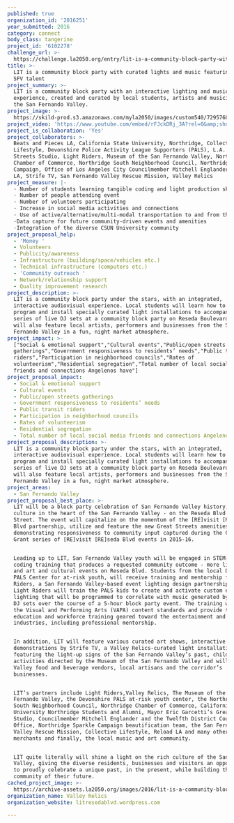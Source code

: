 ```yaml
---
published: true
organization_id: '2016251'
year_submitted: 2016
category: connect
body_class: tangerine
project_id: '6102278'
challenge_url: >-
  https://challenge.la2050.org/entry/lit-is-a-community-block-party-with-curated-lights-and-music-featuring-local-sfv-talent
title: >-
  LIT is a community block party with curated lights and music featuring local
  SFV talent
project_summary: >-
  LIT is a community block party with an interactive lighting and music
  experience, created and curated by local students, artists and musicians from
  the San Fernando Valley.
project_image: >-
  https://skild-prod.s3.amazonaws.com/myla2050/images/custom540/7295760875741-team91.jpeg
project_video: 'https://www.youtube.com/embed/rFJckDRj_3A?rel=0&amp;showinfo=0'
project_is_collaboration: 'Yes'
project_collaborators: >-
  Beats and Pieces LA, California State University, Northridge, Collective
  Lifestyle, Devonshire Police Activity League Supporters (PALS), L.A. Great
  Streets Studio, Light Riders, Museum of the San Fernando Valley, Northridge
  Chamber of Commerce, Northridge South Neighborhood Council, Northridge Sparkle
  Campaign, Office of Los Angeles City Councilmember Mitchell Englander, Reload
  LA, Strife TV, San Fernando Valley Rescue Mission, Valley Relics
project_measure: |-
  · Number of students learning tangible coding and light production skills
  · Number of people attending event
  · Number of volunteers participating 
  · Increase in social media activities and connections
  · Use of active/alternative/multi-modal transportation to and from the event
  ·Data capture for future community-driven events and amenities
  ·Integration of the diverse CSUN University community
project_proposal_help:
  - 'Money '
  - Volunteers
  - Publicity/awareness
  - Infrastructure (building/space/vehicles etc.)
  - Technical infrastructure (computers etc.)
  - 'Community outreach '
  - Network/relationship support
  - Quality improvement research
project_description: >-
  LIT is a community block party under the stars, with an integrated,
  interactive audiovisual experience. Local students will learn how to build,
  program and install specially curated light installations to accompany a
  series of live DJ sets at a community block party on Reseda Boulevard. LIT
  will also feature local artists, performers and businesses from the San
  Fernando Valley in a fun, night market atmosphere.
project_impact: >-
  ["Social & emotional support","Cultural events","Public/open streets
  gatherings","Government responsiveness to residents’ needs","Public transit
  riders","Participation in neighborhood councils","Rates of
  volunteerism","Residential segregation","Total number of local social media
  friends and connections Angelenos have"]
project_proposal_impact:
  - Social & emotional support
  - Cultural events
  - Public/open streets gatherings
  - Government responsiveness to residents’ needs
  - Public transit riders
  - Participation in neighborhood councils
  - Rates of volunteerism
  - Residential segregation
  - Total number of local social media friends and connections Angelenos have
project_proposal_description: >-
  LIT is a community block party under the stars, with an integrated,
  interactive audiovisual experience. Local students will learn how to build,
  program and install specially curated light installations to accompany a
  series of live DJ sets at a community block party on Reseda Boulevard. LIT
  will also feature local artists, performers and businesses from the San
  Fernando Valley in a fun, night market atmosphere.
project_areas:
  - San Fernando Valley
project_proposal_best_place: >-
  LIT will be a block party celebration of San Fernando Valley history, art and
  culture in the heart of the San Fernando Valley - on the Reseda Blvd Great
  Street. The event will capitalize on the momentum of the [RE]visit [RE]seda
  Blvd partnership, utilize and feature the new Great Streets amenities, while
  demonstrating responsiveness to community input captured during the Challenge
  Grant series of [RE]visit [RE]seda Blvd events in 2015-16. 


  Leading up to LIT, San Fernando Valley youth will be engaged in STEM-driven
  coding training that produces a requested community outcome - more lighting
  and art and cultural events on Reseda Blvd. Students from the local Devonshire
  PALS Center for at-risk youth, will receive training and mentorship from Light
  Riders, a San Fernando Valley-based event lighting design partnership. The
  Light Riders will train the PALS kids to create and activate custom event
  lighting that will be programmed to correlate with music generated by 8 live
  DJ sets over the course of a 5-hour block party event. The training will meet
  the Visual and Performing Arts (VAPA) content standards and provide technical
  education and workforce training geared toward the entertainment and event
  industries, including professional mentorship.


  In addition, LIT will feature various curated art shows, interactive dance
  demonstrations by Strife TV, a Valley Relics-curated light installation
  featuring the light-up signs of the San Fernando Valley’s past, children’s art
  activities directed by the Museum of the San Fernando Valley and will showcase
  Valley food and beverage vendors, local artisans and the corridor’s
  businesses.


  LIT’s partners include Light Riders,Valley Relics, The Museum of the San
  Fernando Valley, the Devonshire PALS at-risk youth center, the Northridge
  South Neighborhood Council, Northridge Chamber of Commerce, California State
  University Northridge Students and Alumni, Mayor Eric Garcetti’s Great Streets
  Studio, Councilmember Mitchell Englander and the Twelfth District Council
  Office, Northridge Sparkle Campaign beautification team, the San Fernando
  Valley Rescue Mission, Collective Lifestyle, Reload LA and many other local
  merchants and finally, the local music and art community.


  LIT quite literally will shine a light on the rich culture of the San Fernando
  Valley, giving the diverse residents, businesses and visitors an opportunity
  to proudly celebrate a unique past, in the present, while building the
  community of their future.
cached_project_image: >-
  https://archive-assets.la2050.org/images/2016/lit-is-a-community-block-party-with-curated-lights-and-music-featuring-local-sfv-talent/skild-prod.s3.amazonaws.com/myla2050/images/custom540/7295760875741-team91.jpeg
organization_name: Valley Relics
organization_website: litresedablvd.wordpress.com

---
```

